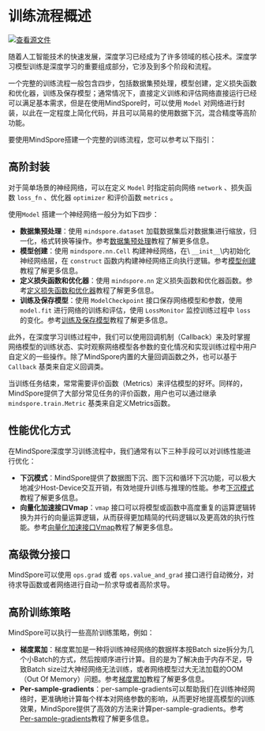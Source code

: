 # 训练流程概述

[![查看源文件](https://mindspore-website.obs.cn-north-4.myhuaweicloud.com/website-images/r2.4.1/resource/_static/logo_source.svg)](https://gitee.com/mindspore/docs/blob/r2.4.1/docs/mindspore/source_zh_cn/model_train/train_process/overview.md)

随着人工智能技术的快速发展，深度学习已经成为了许多领域的核心技术。深度学习模型训练是深度学习的重要组成部分，它涉及到多个阶段和流程。

一个完整的训练流程一般包含四步，包括数据集预处理，模型创建，定义损失函数和优化器，训练及保存模型；通常情况下，直接定义训练和评估网络直接运行已经可以满足基本需求，但是在使用MindSpore时，可以使用 `Model` 对网络进行封装，以此在一定程度上简化代码，并且可以简易的使用数据下沉，混合精度等高阶功能。

要使用MindSpore搭建一个完整的训练流程，您可以参考以下指引：

## 高阶封装

对于简单场景的神经网络，可以在定义 `Model` 时指定前向网络 `network` 、损失函数 `loss_fn` 、优化器 `optimizer` 和评价函数 `metrics` 。

使用`Model` 搭建一个神经网络一般分为如下四步：

- **数据集预处理**：使用 ``mindspore.dataset`` 加载数据集后对数据集进行缩放，归一化，格式转换等操作。参考[数据集预处理](https://www.mindspore.cn/tutorials/zh-CN/r2.4.1/beginner/dataset.html)教程了解更多信息。
- **模型创建**：使用 ``mindspore.nn.Cell`` 构建神经网络，在\ ``__init__``\内初始化神经网络层，在 ``construct`` 函数内构建神经网络正向执行逻辑。参考[模型创建](https://www.mindspore.cn/tutorials/zh-CN/r2.4.1/beginner/model.html)教程了解更多信息。
- **定义损失函数和优化器**：使用 ``mindspore.nn`` 定义损失函数和优化器函数。参考[定义损失函数和优化器](https://www.mindspore.cn/docs/zh-CN/r2.4.1/model_train/train_process/model.html#%E5%AE%9A%E4%B9%89%E6%8D%9F%E5%A4%B1%E5%87%BD%E6%95%B0%E5%92%8C%E4%BC%98%E5%8C%96%E5%99%A8)教程了解更多信息。
- **训练及保存模型**：使用 ``ModelCheckpoint`` 接口保存网络模型和参数，使用 ``model.fit`` 进行网络的训练和评估，使用 ``LossMonitor`` 监控训练过程中 ``loss`` 的变化。参考[训练及保存模型](https://www.mindspore.cn/docs/zh-CN/r2.4.1/model_train/train_process/model.html#%E8%AE%AD%E7%BB%83%E5%8F%8A%E4%BF%9D%E5%AD%98%E6%A8%A1%E5%9E%8B)教程了解更多信息。

此外，在深度学习训练过程中，我们可以使用回调机制（Callback）来及时掌握网络模型的训练状态、实时观察网络模型各参数的变化情况和实现训练过程中用户自定义的一些操作。除了MindSpore内置的大量回调函数之外，也可以基于 ``Callback`` 基类来自定义回调类。

当训练任务结束，常常需要评价函数（Metrics）来评估模型的好坏。同样的，MindSpore提供了大部分常见任务的评价函数，用户也可以通过继承 ``mindspore.train.Metric`` 基类来自定义Metrics函数。

## 性能优化方式

在MindSpore深度学习训练流程中，我们通常有以下三种手段可以对训练性能进行优化：

- **下沉模式**：MindSpore提供了数据图下沉、图下沉和循环下沉功能，可以极大地减少Host-Device交互开销，有效地提升训练与推理的性能。参考[下沉模式](https://www.mindspore.cn/docs/zh-CN/r2.4.1/model_train/train_process/optimize/sink_mode.html)教程了解更多信息。
- **向量化加速接口Vmap**：``vmap`` 接口可以将模型或函数中高度重复的运算逻辑转换为并行的向量运算逻辑，从而获得更加精简的代码逻辑以及更高效的执行性能。参考[向量化加速接口Vmap](https://www.mindspore.cn/docs/zh-CN/r2.4.1/model_train/train_process/optimize/vmap.html)教程了解更多信息。

## 高级微分接口

MindSpore可以使用 ``ops.grad`` 或者 ``ops.value_and_grad`` 接口进行自动微分，对待求导函数或者网络进行自动一阶求导或者高阶求导。

## 高阶训练策略

MindSpore可以执行一些高阶训练策略，例如：

- **梯度累加**：梯度累加是一种将训练神经网络的数据样本按Batch size拆分为几个小Batch的方式，然后按顺序进行计算。目的是为了解决由于内存不足，导致Batch size过大神经网络无法训练，或者网络模型过大无法加载的OOM（Out Of Memory）问题。参考[梯度累加](https://www.mindspore.cn/docs/zh-CN/r2.4.1/model_train/train_process/optimize/gradient_accumulation.html)教程了解更多信息。
- **Per-sample-gradients**：per-sample-gradients可以帮助我们在训练神经网络时，更准确地计算每个样本对网络参数的影响，从而更好地提高模型的训练效果，MindSpore提供了高效的方法来计算per-sample-gradients。参考[Per-sample-gradients](https://www.mindspore.cn/docs/zh-CN/r2.4.1/model_train/train_process/optimize/per_sample_gradients.html)教程了解更多信息。
